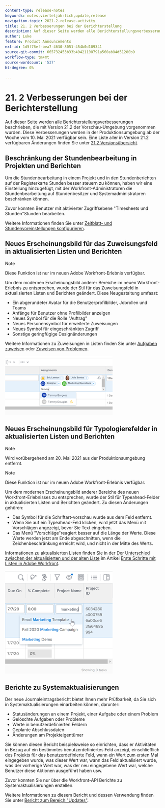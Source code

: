 ```yaml
---
content-type: release-notes
keywords: notes,vierteljährlich,update,release
navigation-topic: 2021-2-release-activity
title: 21. 2 Verbesserungen bei der Berichterstellung
description: Auf dieser Seite werden alle Berichterstellungsverbesserungen beschrieben, die mit Version 21.2 der Vorschau-Umgebung vorgenommen wurden. Diese Verbesserungen werden in der Produktionsumgebung ab der Woche vom 10. Mai 2021 verfügbar sein. Eine Liste aller in Version 21.2 verfügbaren Änderungen finden Sie in der Versionshinweise 21.2 .
author: Luke
feature: Product Announcements
exl-id: 1d5f76ef-bea7-4630-8051-454b0d109341
source-git-commit: 665732453b33b49421108791a560ab84d51280b9
workflow-type: tm+mt
source-wordcount: '537'
ht-degree: 0%

---
```


# 21. 2 Verbesserungen bei der Berichterstellung

Auf dieser Seite werden alle Berichterstellungsverbesserungen beschrieben, die mit Version 21.2 der Vorschau-Umgebung vorgenommen wurden. Diese Verbesserungen werden in der Produktionsumgebung ab der Woche vom 10. Mai 2021 verfügbar sein. Eine Liste aller in Version 21.2 verfügbaren Änderungen finden Sie unter [21.2 Versionsübersicht](../../../product-announcements/product-releases/21.2-release-activity/21-2-release-overview.md).

## Beschränkung der Stundenbearbeitung in Projekten und Berichten

Um die Stundenbearbeitung in einem Projekt und in den Stundenberichten auf der Registerkarte Stunden besser steuern zu können, haben wir eine Einstellung hinzugefügt, mit der Workfront-Administratoren die Stundenbearbeitung auf Stundenbesitzer und Systemadministratoren beschränken können.

Zuvor konnten Benutzer mit aktivierter Zugriffsebene &quot;Timesheets und Stunden&quot;Stunden bearbeiten.

Weitere Informationen finden Sie unter [Zeitblatt- und Stundenvoreinstellungen konfigurieren](../../../administration-and-setup/set-up-workfront/configure-timesheets-schedules/timesheet-and-hour-preferences.md).

## Neues Erscheinungsbild für das Zuweisungsfeld in aktualisierten Listen und Berichten

>[!NOTE]
>
>Diese Funktion ist nur im neuen Adobe Workfront-Erlebnis verfügbar.

Um dem modernen Erscheinungsbild anderer Bereiche im neuen Workfront-Erlebnis zu entsprechen, wurde der Stil für das Zuweisungsfeld in aktualisierten Listen und Berichten geändert. Diese Neugestaltung umfasst:

* Ein abgerundeter Avatar für die Benutzerprofilbilder, Jobrollen und Teams
* Anfänge für Benutzer ohne Profilbilder anzeigen
* Neues Symbol für die Rolle &quot;Auftrag&quot;
* Neues Personensymbol für erweiterte Zuweisungen
* Neues Symbol für eingeschränkten Zugriff
* Sonstige geringfügige Designänderungen

Weitere Informationen zu Zuweisungen in Listen finden Sie unter [Aufgaben zuweisen](../../../manage-work/tasks/assign-tasks/assign-tasks.md) oder [Zuweisen von Problemen](../../../manage-work/issues/manage-issues/assign-issues.md).

![](assets/assignments-updates-350x193.png)

## Neues Erscheinungsbild für Typologierefelder in aktualisierten Listen und Berichten

>[!NOTE]
>
>Wird vorübergehend am 20. Mai 2021 aus der Produktionsumgebung entfernt.

>[!NOTE]
>
>Diese Funktion ist nur im neuen Adobe Workfront-Erlebnis verfügbar.

Um dem modernen Erscheinungsbild anderer Bereiche des neuen Workfront-Erlebnisses zu entsprechen, wurde der Stil für Typeahead-Felder in aktualisierten Listen und Berichten geändert. Zu diesen Änderungen gehören:

* Das Symbol für die Schriftart-vorschau wurde aus dem Feld entfernt.
* Wenn Sie auf ein Typeahead-Feld klicken, wird jetzt das Menü mit Vorschlägen angezeigt, bevor Sie Text eingeben.
* Das Menü &quot;Vorschläge&quot;reagiert besser auf die Länge der Werte. Diese Werte werden jetzt am Ende abgeschnitten, wenn die Zeichenbeschränkung erreicht wird, und nicht in der Mitte des Werts.

Informationen zu aktualisierten Listen finden Sie in der [Der Unterschied zwischen der aktualisierten und der alten Liste](../../../workfront-basics/navigate-workfront/use-lists/view-items-in-a-list.md#updated) im Artikel [Erste Schritte mit Listen in Adobe Workfront](../../../workfront-basics/navigate-workfront/use-lists/view-items-in-a-list.md).

![](assets/typeahead-updates-350x336.png)

## Berichte zu Systemaktualisierungen

Der neue Journaleintragsbericht bietet Ihnen mehr Prüfbarkeit, da Sie sich in Systemaktualisierungen einarbeiten können, darunter:

* Statusänderungen an einem Projekt, einer Aufgabe oder einem Problem
* Gelöschte Aufgaben oder Probleme
* Werte in benutzerdefinierten Feldern
* Geplante Abschlussdaten
* Änderungen am Projekteigentümer

Sie können diesen Bericht beispielsweise so einrichten, dass er Aktivitäten in Bezug auf ein bestimmtes benutzerdefiniertes Feld anzeigt, einschließlich des Projekts für das benutzerdefinierte Feld, wann ein Wert zum ersten Mal eingegeben wurde, was dieser Wert war, wann das Feld aktualisiert wurde, was der vorherige Wert war, was der neu eingegebene Wert war, welche Benutzer diese Aktionen ausgeführt haben usw.

Zuvor konnten Sie nur über die Workfront-API Berichte zu Systemaktualisierungen erstellen.

Weitere Informationen zu diesem Bericht und dessen Verwendung finden Sie unter [Bericht zum Bereich &quot;Updates&quot;](../../../reports-and-dashboards/reports/creating-and-managing-reports/create-journal-entry-report.md).

